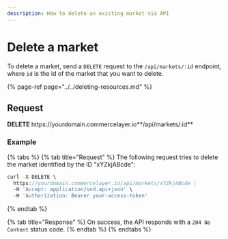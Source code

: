 ```yaml
---
description: How to delete an existing market via API
---
```


# Delete a market

To delete a market, send a `DELETE` request to the `/api/markets/:id` endpoint, where `id` is the id of the market that you want to delete.

{% page-ref page="../../deleting-resources.md" %}

## Request

**DELETE** https://<i></i>yourdomain.commercelayer.io**/api/markets/:id**

### Example

{% tabs %}
{% tab title="Request" %}
The following request tries to delete the market identified by the ID "xYZkjABcde":

```javascript
curl -X DELETE \
  https://yourdomain.commercelayer.io/api/markets/xYZkjABcde \
  -H 'Accept: application/vnd.api+json' \
  -H 'Authorization: Bearer your-access-token'
```
{% endtab %}

{% tab title="Response" %}
On success, the API responds with a `204 No Content` status code.
{% endtab %}
{% endtabs %}

